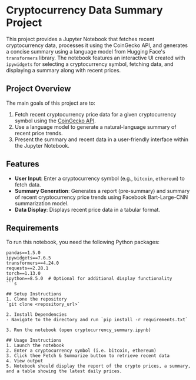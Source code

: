 # Cryptocurrency Data Summary Project

This project provides a Jupyter Notebook that fetches recent cryptocurrency data, processes it using the CoinGecko API, and generates a concise summary using a language model from Hugging Face's `transformers` library. The notebook features an interactive UI created with `ipywidgets` for selecting a cryptocurrency symbol, fetching data, and displaying a summary along with recent prices.

## Project Overview

The main goals of this project are to:
1. Fetch recent cryptocurrency price data for a given cryptocurrency symbol using the [CoinGecko API](https://www.coingecko.com/en/api).
2. Use a language model to generate a natural-language summary of recent price trends.
3. Present the summary and recent data in a user-friendly interface within the Jupyter Notebook.

## Features

- **User Input**: Enter a cryptocurrency symbol (e.g., `bitcoin`, `ethereum`) to fetch data.
- **Summary Generation**: Generates a report (pre-summary) and summary of recent cryptocurrency price trends using Facebook Bart-Large-CNN summarization model.
- **Data Display**: Displays recent price data in a tabular format.

## Requirements

To run this notebook, you need the following Python packages:

```plaintext
pandas==1.5.0
ipywidgets==7.6.5
transformers==4.24.0
requests==2.28.1
torch==1.13.0
ipython==8.5.0  # Optional for additional display functionality
```s

## Setup Instructions
1. Clone the repository
`git clone <repository_url>`

2. Install Dependencies
- Navigate to the directory and run `pip install -r requirements.txt`

3. Run the notebook (open cryptocurrency_summary.ipynb)

## Usage Instructions
1. Launch the notebook
2. Enter a cryptocurrency symbol (i.e. bitcoin, ethereum)
3. Click thee Fetch & Summarize button to retrieve recent data
4. View output
5. Notebook should display the report of the crypto prices, a summary, and a table showing the latest daily prices.

